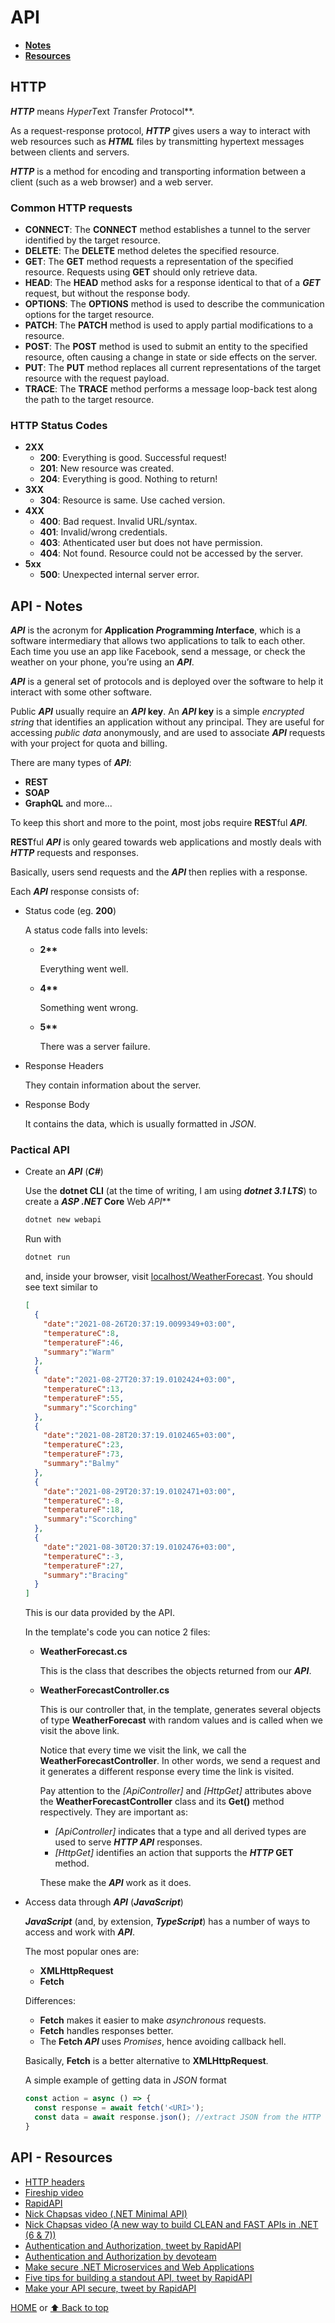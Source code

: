 # API

- [**Notes**](#api---notes)
- [**Resources**](#api---resources)

## HTTP

***HTTP*** means ***H*yper*T*ext *T*ransfer *P*rotocol**.

As a request-response protocol, ***HTTP*** gives users a way to interact with web resources such as ***HTML*** files by transmitting hypertext messages between clients and servers.

***HTTP*** is a method for encoding and transporting information between a client (such as a web browser) and a web server.

### Common HTTP requests

- **CONNECT**: The **CONNECT** method establishes a tunnel to the server identified by the target resource.
- **DELETE**: The **DELETE** method deletes the specified resource.
- **GET**: The **GET** method requests a representation of the specified resource. Requests using **GET** should only retrieve data.
- **HEAD**: The **HEAD** method asks for a response identical to that of a ***GET*** request, but without the response body.
- **OPTIONS**: The **OPTIONS** method is used to describe the communication options for the target resource.
- **PATCH**: The **PATCH** method is used to apply partial modifications to a resource.
- **POST**: The **POST** method is used to submit an entity to the specified resource, often causing a change in state or side effects on the server.
- **PUT**: The **PUT** method replaces all current representations of the target resource with the request payload.
- **TRACE**: The **TRACE** method performs a message loop-back test along the path to the target resource.

### HTTP Status Codes

- **2XX**
  - **200**: Everything is good. Successful request!
  - **201**: New resource was created.
  - **204**: Everything is good. Nothing to return!
- **3XX**
  - **304**: Resource is same. Use cached version.
- **4XX**
  - **400**: Bad request. Invalid URL/syntax.
  - **401**: Invalid/wrong credentials.
  - **403**: Athenticated user but does not have permission.
  - **404**: Not found. Resource could not be accessed by the server.
- **5xx**
  - **500**: Unexpected internal server error.

## API - Notes

***API*** is the acronym for ***A*pplication *P*rogramming *I*nterface**, which is a software intermediary that allows two applications to talk to each other. Each time you use an app like Facebook, send a message, or check the weather on your phone, you’re using an ***API***.

***API*** is a general set of protocols and is deployed over the software to help it interact with some other software.

Public ***API*** usually require an ***API* key**. An ***API* key** is a simple *encrypted string* that identifies an application without any principal. They are useful for accessing *public data* anonymously, and are used to associate ***API*** requests with your project for quota and billing.

There are many types of ***API***:

- **REST**
- **SOAP**
- **GraphQL** and more...

To keep this short and more to the point, most jobs require **REST**ful ***API***.

**REST**ful ***API*** is only geared towards web applications and mostly deals with ***HTTP*** requests and responses.

Basically, users send requests and the ***API*** then replies with a response.

Each ***API*** response consists of:

- Status code (eg. **200**)

  A status code falls into levels:
  - **2\*\***

    Everything went well.
  - **4\*\***

    Something went wrong.
  - **5\*\***

    There was a server failure.
- Response Headers

  They contain information about the server.
- Response Body

  It contains the data, which is usually formatted in *JSON*.

### Pactical API

- Create an ***API*** (***C#***)

  Use the **dotnet CLI** (at the time of writing, I am using ***dotnet 3.1 LTS***) to create a ***ASP .NET* Core** Web *API***

  ```bash
  dotnet new webapi
  ```

  Run with

  ```bash
  dotnet run
  ```

  and, inside your browser, visit [localhost/WeatherForecast](https://localhost:5001/WeatherForecast).
  You should see text similar to

  ```json
  [
    {
      "date":"2021-08-26T20:37:19.0099349+03:00",
      "temperatureC":8,
      "temperatureF":46,
      "summary":"Warm"
    },
    {
      "date":"2021-08-27T20:37:19.0102424+03:00",
      "temperatureC":13,
      "temperatureF":55,
      "summary":"Scorching"
    },
    {
      "date":"2021-08-28T20:37:19.0102465+03:00",
      "temperatureC":23,
      "temperatureF":73,
      "summary":"Balmy"
    },
    {
      "date":"2021-08-29T20:37:19.0102471+03:00",
      "temperatureC":-8,
      "temperatureF":18,
      "summary":"Scorching"
    },
    {
      "date":"2021-08-30T20:37:19.0102476+03:00",
      "temperatureC":-3,
      "temperatureF":27,
      "summary":"Bracing"
    }
  ]
  ```

  This is our data provided by the API.

  In the template's code you can notice 2 files:
  - **WeatherForecast.cs**

    This is the class that describes the objects returned from our ***API***.
  - **WeatherForecastController.cs**

    This is our controller that, in the template, generates several objects of type **WeatherForecast** with random values and is called when we visit the above link.

    Notice that every time we visit the link, we call the **WeatherForecastController**. In other words, we send a request and it generates a different response every time the link is visited.

    Pay attention to the *[ApiController]* and *[HttpGet]* attributes above the **WeatherForecastController** class and its **Get()** method respectively. They are important as:
    - *[ApiController]* indicates that a type and all derived types are used to serve ***HTTP API*** responses.
    - *[HttpGet]* identifies an action that supports the ***HTTP* GET** method.

    These make the ***API*** work as it does.

- Access data through ***API*** (***JavaScript***)

  ***JavaScript*** (and, by extension, ***TypeScript***) has a number of ways to access and work with ***API***.

  The most popular ones are:
  - **XMLHttpRequest**
  - **Fetch**

  Differences:
  - **Fetch** makes it easier to make *asynchronous* requests.
  - **Fetch** handles responses better.
  - The **Fetch *API*** uses *Promises*, hence avoiding callback hell.

  Basically, **Fetch** is a better alternative to **XMLHttpRequest**.

  A simple example of getting data in *JSON* format

  ```javascript
  const action = async () => {
    const response = await fetch('<URI>');
    const data = await response.json(); //extract JSON from the HTTP response
  }
  ```

## API - Resources

- [HTTP headers](https://developer.mozilla.org/en-US/docs/Web/HTTP/Headers)
- [Fireship video](https://youtu.be/-MTSQjw5DrM)
- [RapidAPI](https://docs.rapidapi.com)
- [Nick Chapsas video (.NET Minimal API)](https://youtu.be/eRJFNGIsJEo)
- [Nick Chapsas video (A new way to build CLEAN and FAST APIs in .NET (6 & 7))](https://youtu.be/z32_7KgCr6c)
- [Authentication and Authorization, tweet by RapidAPI](https://twitter.com/Rapid_API/status/1463190771448885255)
- [Authentication and Authorization by devoteam](https://nl.devoteam.com/expert-view/authentication-and-authorization-to-secure-apis/)
- [Make secure .NET Microservices and Web Applications](https://docs.microsoft.com/en-us/dotnet/architecture/microservices/secure-net-microservices-web-applications/)
- [Five tips for building a standout API, tweet by RapidAPI](https://twitter.com/Rapid_API/status/1462752410103910407)
- [Make your API secure, tweet by RapidAPI](https://twitter.com/Rapid_API/status/1488221552562872331)

[HOME](https://github.com/Stratis-Dermanoutsos/Full-Stack-Notes#full-stack-notes) or [⬆ Back to top](#api)
